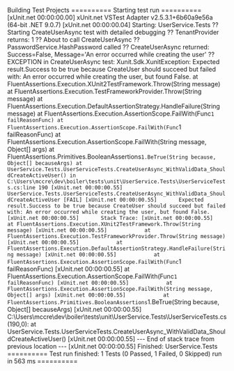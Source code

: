 Building Test Projects
========== Starting test run ==========
[xUnit.net 00:00:00.00] xUnit.net VSTest Adapter v2.5.3.1+6b60a9e56a (64-bit .NET 9.0.7)
[xUnit.net 00:00:00.04]   Starting:    UserService.Tests
?? Starting CreateUserAsync test with detailed debugging
?? TenantProvider returns: 1
?? About to call CreateUserAsync
?? PasswordService.HashPassword called
?? CreateUserAsync returned: Success=False, Message='An error occurred while creating the user'
?? EXCEPTION in CreateUserAsync test: Xunit.Sdk.XunitException: Expected result.Success to be true because CreateUser should succeed but failed with: An error occurred while creating the user, but found False.
   at FluentAssertions.Execution.XUnit2TestFramework.Throw(String message)
   at FluentAssertions.Execution.TestFrameworkProvider.Throw(String message)
   at FluentAssertions.Execution.DefaultAssertionStrategy.HandleFailure(String message)
   at FluentAssertions.Execution.AssertionScope.FailWith(Func`1 failReasonFunc)
   at FluentAssertions.Execution.AssertionScope.FailWith(Func`1 failReasonFunc)
   at FluentAssertions.Execution.AssertionScope.FailWith(String message, Object[] args)
   at FluentAssertions.Primitives.BooleanAssertions`1.BeTrue(String because, Object[] becauseArgs)
   at UserService.Tests.UserServiceTests.CreateUserAsync_WithValidData_ShouldCreateActiveUser() in C:\Users\mccre\dev\boiler\tests\unit\UserService.Tests\UserServiceTests.cs:line 190
[xUnit.net 00:00:00.55]     UserService.Tests.UserServiceTests.CreateUserAsync_WithValidData_ShouldCreateActiveUser [FAIL]
[xUnit.net 00:00:00.55]       Expected result.Success to be true because CreateUser should succeed but failed with: An error occurred while creating the user, but found False.
[xUnit.net 00:00:00.55]       Stack Trace:
[xUnit.net 00:00:00.55]            at FluentAssertions.Execution.XUnit2TestFramework.Throw(String message)
[xUnit.net 00:00:00.55]            at FluentAssertions.Execution.TestFrameworkProvider.Throw(String message)
[xUnit.net 00:00:00.55]            at FluentAssertions.Execution.DefaultAssertionStrategy.HandleFailure(String message)
[xUnit.net 00:00:00.55]            at FluentAssertions.Execution.AssertionScope.FailWith(Func`1 failReasonFunc)
[xUnit.net 00:00:00.55]            at FluentAssertions.Execution.AssertionScope.FailWith(Func`1 failReasonFunc)
[xUnit.net 00:00:00.55]            at FluentAssertions.Execution.AssertionScope.FailWith(String message, Object[] args)
[xUnit.net 00:00:00.55]            at FluentAssertions.Primitives.BooleanAssertions`1.BeTrue(String because, Object[] becauseArgs)
[xUnit.net 00:00:00.55]         C:\Users\mccre\dev\boiler\tests\unit\UserService.Tests\UserServiceTests.cs(190,0): at UserService.Tests.UserServiceTests.CreateUserAsync_WithValidData_ShouldCreateActiveUser()
[xUnit.net 00:00:00.55]         --- End of stack trace from previous location ---
[xUnit.net 00:00:00.55]   Finished:    UserService.Tests
========== Test run finished: 1 Tests (0 Passed, 1 Failed, 0 Skipped) run in 563 ms ==========
